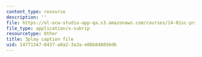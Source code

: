 ```yaml
---
content_type: resource
description: ''
file: https://ol-ocw-studio-app-qa.s3.amazonaws.com/courses/14-01sc-principles-of-microeconomics-fall-2011/147713470437a0a23a3ae0bb848056d6_qRkAq_G_9cs.srt
file_type: application/x-subrip
resourcetype: Other
title: 3play caption file
uid: 14771347-0437-a0a2-3a3a-e0bb848056d6
---
```

